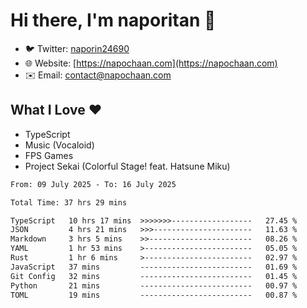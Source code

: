 # Hi there, I'm naporitan 👋

- 🐦 Twitter: [naporin24690](https://twitter.com/naporin24690)
- 🌐 Website: [https://napochaan.com](https://napochaan.com)
- ✉️ Email: [contact@napochaan.com](mailto:contact@napochaan.com)

## What I Love ❤️
- TypeScript
- Music (Vocaloid)
- FPS Games
- Project Sekai (Colorful Stage! feat. Hatsune Miku)

<!--START_SECTION:waka-->

```txt
From: 09 July 2025 - To: 16 July 2025

Total Time: 37 hrs 29 mins

TypeScript   10 hrs 17 mins  >>>>>>>------------------   27.45 %
JSON         4 hrs 21 mins   >>>----------------------   11.63 %
Markdown     3 hrs 5 mins    >>-----------------------   08.26 %
YAML         1 hr 53 mins    >------------------------   05.05 %
Rust         1 hr 6 mins     >------------------------   02.97 %
JavaScript   37 mins         -------------------------   01.69 %
Git Config   32 mins         -------------------------   01.45 %
Python       21 mins         -------------------------   00.97 %
TOML         19 mins         -------------------------   00.87 %
```

<!--END_SECTION:waka-->

